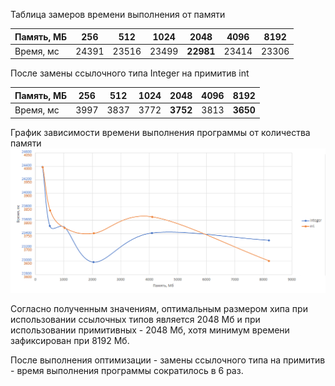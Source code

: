 Таблица замеров времени выполнения от памяти

| Память, МБ | 256 | 512 | 1024 | 2048 | 4096 | 8192 |
| --- | --- | --- | --- | --- | --- | --- |
| Время, мс | 24391 | 23516 | 23499 | **22981** | 23414 | 23306 |

После замены ссылочного типа Integer на примитив int

| Память, МБ | 256 | 512 | 1024 | 2048 | 4096 | 8192 |
| --- | --- | --- | --- | --- | --- | --- |
| Время, мс | 3997 | 3837 | 3772 | **3752** | 3813 | **3650** |

График зависимости времени выполнения программы от количества памяти
![graph](https://github.com/FroJuniK/repo_for_training/blob/hw04-gc/hw04-gc/src/main/resources/graph.png)

Согласно полученным значениям, оптимальным размером хипа при использовании ссылочных типов является 2048 Мб и при использовании примитивных - 2048 Мб, хотя минимум времени зафиксирован при 8192 Мб.

После выполнения оптимизации - замены ссылочного типа на примитив - время выполнения программы сократилось в 6 раз.

